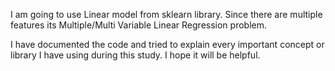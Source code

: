 I am going to use Linear model from sklearn library. Since there are multiple features its Multiple/Multi Variable Linear Regression problem.

I have documented the code and tried to explain every important concept or library I have using during this study. I hope it will be helpful.
